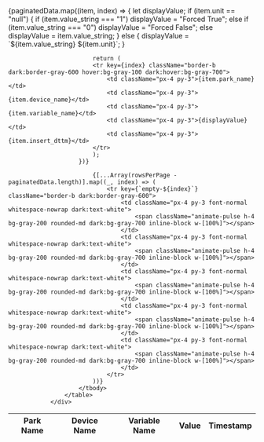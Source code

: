 <div className="overflow-x-auto">
                    <table className="w-full text-sm text-left text-gray-500 dark:text-gray-400">
                        <thead className="text-xs text-gray-700 uppercase bg-gray-50 dark:bg-gray-700 dark:text-gray-400">
                            <tr>
                                <th className="px-4 py-3">Park Name</th>
                                <th className="px-4 py-3">Device Name</th>
                                <th className="px-4 py-3">Variable Name</th>
                                <th className="px-4 py-3">Value</th>
                                <th className="px-4 py-3">Timestamp</th>
                            </tr>
                        </thead>
                        <tbody>
                        {paginatedData.map((item, index) => {
                            let displayValue;
                            if (item.unit == "null") {
                            if (item.value_string === "1") displayValue = "Forced True";
                            else if (item.value_string === "0") displayValue = "Forced False";
                            else displayValue = item.value_string;
                            } else {
                            displayValue = `${item.value_string} ${item.unit}`;
                            }

                            return (
                            <tr key={index} className="border-b dark:border-gray-600 hover:bg-gray-100 dark:hover:bg-gray-700">
                                <td className="px-4 py-3">{item.park_name}</td>
                                <td className="px-4 py-3">{item.device_name}</td>
                                <td className="px-4 py-3">{item.variable_name}</td>
                                <td className="px-4 py-3">{displayValue}</td>
                                <td className="px-4 py-3">{item.insert_dttm}</td>
                            </tr>
                            );
                        })}

                            {[...Array(rowsPerPage - paginatedData.length)].map((_, index) => (
                                <tr key={`empty-${index}`} className="border-b dark:border-gray-600">
                                    <td className="px-4 py-3 font-normal whitespace-nowrap dark:text-white">
                                        <span className="animate-pulse h-4 bg-gray-200 rounded-md dark:bg-gray-700 inline-block w-[100%]"></span>
                                    </td>
                                    <td className="px-4 py-3 font-normal whitespace-nowrap dark:text-white">
                                        <span className="animate-pulse h-4 bg-gray-200 rounded-md dark:bg-gray-700 inline-block w-[100%]"></span>
                                    </td>
                                    <td className="px-4 py-3 font-normal whitespace-nowrap dark:text-white">
                                        <span className="animate-pulse h-4 bg-gray-200 rounded-md dark:bg-gray-700 inline-block w-[100%]"></span>
                                    </td>
                                    <td className="px-4 py-3 font-normal whitespace-nowrap dark:text-white">
                                        <span className="animate-pulse h-4 bg-gray-200 rounded-md dark:bg-gray-700 inline-block w-[100%]"></span>
                                    </td>
                                    <td className="px-4 py-3 font-normal whitespace-nowrap dark:text-white">
                                        <span className="animate-pulse h-4 bg-gray-200 rounded-md dark:bg-gray-700 inline-block w-[100%]"></span>
                                    </td>
                                </tr>
                            ))}
                        </tbody>
                    </table>
                </div>
